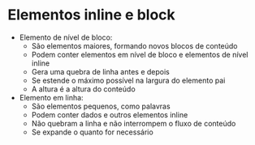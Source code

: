 # Elementos inline e block

- Elemento de nível de bloco:
  - São elementos maiores, formando novos blocos de conteúdo
  - Podem conter elementos em nível de bloco e elementos de nível inline
  - Gera uma quebra de linha antes e depois
  - Se estende o máximo possível na largura do elemento pai
  - A altura é a altura do conteúdo
- Elemento em linha:
  - São elementos pequenos, como palavras
  - Podem conter dados e outros elementos inline
  - Não quebram a linha e não interrompem o fluxo de conteúdo
  - Se expande o quanto for necessário